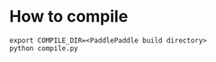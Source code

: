 # How to compile

```shell
export COMPILE_DIR=<PaddlePaddle build directory>
python compile.py 
```
